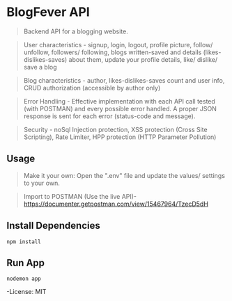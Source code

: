 # BlogFever API

> Backend API for a blogging website.

> User characteristics - signup, login, logout, profile picture, follow/ unfollow, followers/ following, blogs written-saved and details (likes- dislikes-saves) about them, update your profile details, like/ dislike/ save a blog

> Blog characteristics - author, likes-dislikes-saves count and user info, CRUD authorization (accessible by author only)

> Error Handling - Effective implementation with each API call tested (with POSTMAN) and every possible error handled. A proper JSON response is sent for each error (status-code and message).

> Security - noSql Injection protection, XSS protection (Cross Site Scripting), Rate Limiter, HPP protection (HTTP Parameter Pollution)

## Usage

> Make it your own: 
Open the ".env" file and update the values/ settings to your own.

> Import to POSTMAN (Use the live API)-
https://documenter.getpostman.com/view/15467964/TzecD5dH

## Install Dependencies

```
npm install
```

## Run App

```
nodemon app
```

-License: MIT
